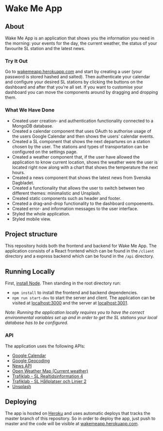 # Wake Me App

## About
Wake Me App is an application that shows you the information you need in the morning: your events for the day, the current weather, the status of your favourite SL station and the latest news.

### Try It Out
Go to [wakemeapp.herokuapp.com](https://wakemeapp.herokuapp.com) and start by creating a user (your password is stored hashed and salted). Then authenticate your calendar and configure your desired SL stations by clicking the buttons on the dashboard and after that you're all set. If you want to customise your dashboard you can move the components around by dragging and dropping them.

### What We Have Done
- Created user creation- and authentication functionality connected to a MongoDB database.
- Created a calendar component that uses OAuth to authorise usage of the users Google Calendar and then shows the users' calendar events.
- Created a SL component that shows the next departures on a station chosen by the user. The stations and types of transportation can be configured on the settings page.
- Created a weather component that, if the user have allowed the application to know current location, shows the weather were the user is located right now along with a chart that shows the temperature the next hours.
- Created a news component that shows the latest news from Svenska Dagbladet.
- Created a functionality that allows the user to switch between two different themes: minimalistic and Unsplash.
- Created static components such as header and footer.
- Created a drag-and-drop functionality to the dashboard compoenents.
- Created error- and information messages to the user interface.
- Styled the whole application.
- Styled mobile view.

## Project structure
This repository holds both the frontend and backend for Wake Me App. The application consists of a React frontend which can be found in the `/client` directory and a express backend which can be found in the `/api` directory.

## Running Locally
First, [install Node](https://docs.npmjs.com/getting-started/installing-node). Then standing in the root directory run:
* `npm install` to install the frontend and backend dependencies.
* `npm run start-dev` to start the server and client. The application can be visited at [localhost:3000](https://localhost:3000) and the server at [localhost:3001](https://localhost:3001).  

*Note: Running the application locally requires you to have the correct environmental variables set up and in order to get the SL stations your local database has to be configured.*

### API
The application uses the following APIs:
- [Google Calendar](https://developers.google.com/calendar/)
- [Google Geocoding](https://developers.google.com/maps/documentation/geocoding/start)
- [News API](https://newsapi.org/s/svenska-dagbladet-api)
- [Open Weather Map (Current weather)](https://openweathermap.org/current)
- [Trafiklab - SL Realtidsinformation 4](https://www.trafiklab.se/api/sl-realtidsinformation-4)
- [Trafiklab - SL Hållplatser och Linjer 2](https://www.trafiklab.se/api/sl-hallplatser-och-linjer-2)
- [Unsplash](https://source.unsplash.com/)

## Deploying
The app is hosted on [Heroku](https://heroku.com) and uses automatic deploys that tracks the master branch of this repository. So in order to deploy the app, just push to master and the code will be visible at [wakemeapp.herokuapp.com](https://wakemeapp.herokuapp.com).